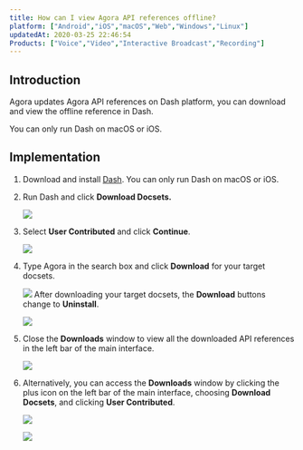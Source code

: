 ```yaml
---
title: How can I view Agora API references offline?
platform: ["Android","iOS","macOS","Web","Windows","Linux"]
updatedAt: 2020-03-25 22:46:54
Products: ["Voice","Video","Interactive Broadcast","Recording"]
---
```

## Introduction

Agora updates Agora API references on Dash platform, you can download and view the offline reference in Dash.

<div class="alert note">You can only run Dash on macOS or iOS.</div>

## Implementation

1. Download and install [Dash](https://kapeli.com/dash). You can only run Dash on macOS or iOS.
2. Run Dash and click **Download Docsets.**
   
	  ![](https://web-cdn.agora.io/docs-files/1562815959318)
3. Select **User Contributed** and click **Continue**.
   
	  ![](https://web-cdn.agora.io/docs-files/1562815968777)
4. Type Agora in the search box and click **Download** for your target docsets.
    
	  ![](https://web-cdn.agora.io/docs-files/1562815977504)
   After downloading your target docsets, the **Download** buttons change to **Uninstall**.
    
	  ![](https://web-cdn.agora.io/docs-files/1562815983687)
5. Close the **Downloads** window to view all the downloaded API references in the left bar of the main interface.
    
	  ![](https://web-cdn.agora.io/docs-files/1562815996648)
6. Alternatively, you can access the **Downloads** window by clicking the plus icon on the left bar of the main interface, choosing **Download Docsets**, and clicking **User Contributed**.
    
	  ![](https://web-cdn.agora.io/docs-files/1562816005485)
		
	  ![](https://web-cdn.agora.io/docs-files/1562816012084)